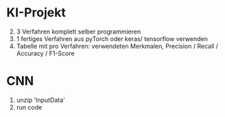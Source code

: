 # KI-Projekt

2. 3 Verfahren komplett selber programmieren
3. 1 fertiges Verfahren aus pyTorch oder keras/ tensorflow verwenden
4. Tabelle mit pro Verfahren: verwendeten Merkmalen, Precision / Recall / Accuracy / F1-Score


# CNN
1. unzip 'InputData'
2. run code
